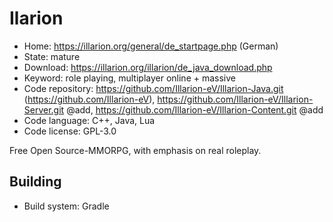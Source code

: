 # Ilarion

- Home: https://illarion.org/general/de_startpage.php (German)
- State: mature
- Download: https://illarion.org/illarion/de_java_download.php
- Keyword: role playing, multiplayer online + massive
- Code repository: https://github.com/Illarion-eV/Illarion-Java.git (https://github.com/Illarion-eV), https://github.com/Illarion-eV/Illarion-Server.git @add, https://github.com/Illarion-eV/Illarion-Content.git @add
- Code language: C++, Java, Lua
- Code license: GPL-3.0

Free Open Source-MMORPG, with emphasis on real roleplay.

## Building

- Build system: Gradle
